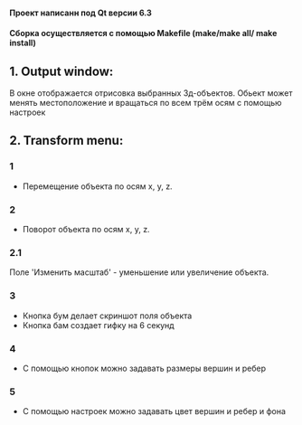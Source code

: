 #### Проект написанн под Qt версии 6.3
#### Сборка осуществляется с помощью Makefile (make/make all/ make install)

## 1. Output window:
В окне отображается отрисовка выбранных 3д-объектов.
Обьект может менять местоположение и вращаться по всем трём осям с помощью настроек

## 2. Transform menu:

### 1 
- Перемещение объекта по осям x, y, z.

### 2 
- Поворот объекта по осям x, y, z. 
### 2.1 
Поле 'Изменить масштаб' - уменьшение или увеличение объекта.

### 3 
- Кнопка бум делает скриншот поля объекта
- Кнопка бам создает гифку на 6 секунд

### 4
- С помощью кнопок можно задавать размеры вершин и ребер

### 5
- С помощью настроек можно задавать цвет вершин и ребер и фона
